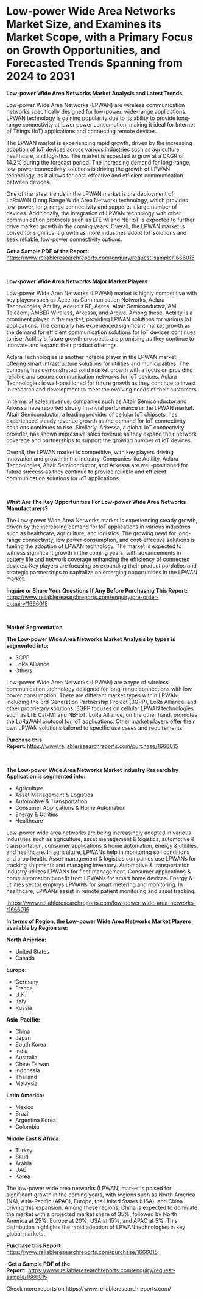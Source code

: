 <p><h1>Low-power Wide Area Networks Market Size, and Examines its Market Scope, with a Primary Focus on Growth Opportunities, and Forecasted Trends Spanning from 2024 to 2031</h1></p><p><strong>Low-power Wide Area Networks Market Analysis and Latest Trends</strong></p>
<p><p>Low-power Wide Area Networks (LPWAN) are wireless communication networks specifically designed for low-power, wide-range applications. LPWAN technology is gaining popularity due to its ability to provide long-range connectivity at lower power consumption, making it ideal for Internet of Things (IoT) applications and connecting remote devices.</p><p>The LPWAN market is experiencing rapid growth, driven by the increasing adoption of IoT devices across various industries such as agriculture, healthcare, and logistics. The market is expected to grow at a CAGR of 14.2% during the forecast period. The increasing demand for long-range, low-power connectivity solutions is driving the growth of LPWAN technology, as it allows for cost-effective and efficient communication between devices.</p><p>One of the latest trends in the LPWAN market is the deployment of LoRaWAN (Long Range Wide Area Network) technology, which provides low-power, long-range connectivity and supports a large number of devices. Additionally, the integration of LPWAN technology with other communication protocols such as LTE-M and NB-IoT is expected to further drive market growth in the coming years. Overall, the LPWAN market is poised for significant growth as more industries adopt IoT solutions and seek reliable, low-power connectivity options.</p></p>
<p><strong>Get a Sample PDF of the Report:&nbsp;</strong> <a href="https://www.reliableresearchreports.com/enquiry/request-sample/1666015">https://www.reliableresearchreports.com/enquiry/request-sample/1666015</a></p>
<p>&nbsp;</p>
<p><strong>Low-power Wide Area Networks Major Market Players</strong></p>
<p><p>Low-power Wide Area Networks (LPWAN) market is highly competitive with key players such as Accellus Communication Networks, Aclara Technologies, Actility, Adeunis RF, Aerea, Altair Semiconductor, AM Telecom, AMBER Wireless, Arkessa, and Arqiva. Among these, Actility is a prominent player in the market, providing LPWAN solutions for various IoT applications. The company has experienced significant market growth as the demand for efficient communication solutions for IoT devices continues to rise. Actility's future growth prospects are promising as they continue to innovate and expand their product offerings.</p><p>Aclara Technologies is another notable player in the LPWAN market, offering smart infrastructure solutions for utilities and municipalities. The company has demonstrated solid market growth with a focus on providing reliable and secure communication networks for IoT devices. Aclara Technologies is well-positioned for future growth as they continue to invest in research and development to meet the evolving needs of their customers.</p><p>In terms of sales revenue, companies such as Altair Semiconductor and Arkessa have reported strong financial performance in the LPWAN market. Altair Semiconductor, a leading provider of cellular IoT chipsets, has experienced steady revenue growth as the demand for IoT connectivity solutions continues to rise. Similarly, Arkessa, a global IoT connectivity provider, has shown impressive sales revenue as they expand their network coverage and partnerships to support the growing number of IoT devices.</p><p>Overall, the LPWAN market is competitive, with key players driving innovation and growth in the industry. Companies like Actility, Aclara Technologies, Altair Semiconductor, and Arkessa are well-positioned for future success as they continue to provide reliable and efficient communication solutions for IoT applications.</p></p>
<p>&nbsp;</p>
<p><strong>What Are The Key Opportunities For Low-power Wide Area Networks Manufacturers?</strong></p>
<p><p>The Low-power Wide Area Networks market is experiencing steady growth, driven by the increasing demand for IoT applications in various industries such as healthcare, agriculture, and logistics. The growing need for long-range connectivity, low power consumption, and cost-effective solutions is fueling the adoption of LPWAN technology. The market is expected to witness significant growth in the coming years, with advancements in battery life and network coverage enhancing the efficiency of connected devices. Key players are focusing on expanding their product portfolios and strategic partnerships to capitalize on emerging opportunities in the LPWAN market.</p></p>
<p><strong>Inquire or Share Your Questions If Any Before Purchasing This Report:</strong> <a href="https://www.reliableresearchreports.com/enquiry/pre-order-enquiry/1666015">https://www.reliableresearchreports.com/enquiry/pre-order-enquiry/1666015</a></p>
<p>&nbsp;</p>
<p><strong>Market Segmentation</strong></p>
<p><strong>The Low-power Wide Area Networks Market Analysis by types is segmented into:</strong></p>
<p><ul><li>3GPP</li><li>LoRa Alliance</li><li>Others</li></ul></p>
<p><p>Low-power Wide Area Networks (LPWAN) are a type of wireless communication technology designed for long-range connections with low power consumption. There are different market types within LPWAN including the 3rd Generation Partnership Project (3GPP), LoRa Alliance, and other proprietary solutions. 3GPP focuses on cellular LPWAN technologies such as LTE Cat-M1 and NB-IoT. LoRa Alliance, on the other hand, promotes the LoRaWAN protocol for IoT applications. Other market players offer their own LPWAN solutions tailored to specific use cases and requirements.</p></p>
<p><strong>Purchase this Report:&nbsp;</strong><a href="https://www.reliableresearchreports.com/purchase/1666015">https://www.reliableresearchreports.com/purchase/1666015</a></p>
<p>&nbsp;</p>
<p><strong>The Low-power Wide Area Networks Market Industry Research by Application is segmented into:</strong></p>
<p><ul><li>Agriculture</li><li>Asset Management & Logistics</li><li>Automotive & Transportation</li><li>Consumer Applications & Home Automation</li><li>Energy & Utilities</li><li>Healthcare</li></ul></p>
<p><p>Low-power wide area networks are being increasingly adopted in various industries such as agriculture, asset management & logistics, automotive & transportation, consumer applications & home automation, energy & utilities, and healthcare. In agriculture, LPWANs help in monitoring soil conditions and crop health. Asset management & logistics companies use LPWANs for tracking shipments and managing inventory. Automotive & transportation industry utilizes LPWANs for fleet management. Consumer applications & home automation benefit from LPWANs for smart home devices. Energy & utilities sector employs LPWANs for smart metering and monitoring. In healthcare, LPWANs assist in remote patient monitoring and asset tracking.</p></p>
<p><a href="https://www.reliableresearchreports.com/low-power-wide-area-networks-r1666015">&nbsp;https://www.reliableresearchreports.com/low-power-wide-area-networks-r1666015</a></p>
<p><strong>In terms of Region, the Low-power Wide Area Networks Market Players available by Region are:</strong></p>
<p>
    <p> <strong> North America: </strong>
        <ul>
            <li>United States</li>
            <li>Canada</li>
        </ul>
        </p> 
    <p> <strong> Europe: </strong>
        <ul>
            <li>Germany</li>
            <li>France</li>
            <li>U.K.</li>
            <li>Italy</li>
            <li>Russia</li>
        </ul>
        </p> 
    <p> <strong> Asia-Pacific: </strong>
        <ul>
            <li>China</li>
            <li>Japan</li>
            <li>South Korea</li>
            <li>India</li>
            <li>Australia</li>
            <li>China Taiwan</li>
            <li>Indonesia</li>
            <li>Thailand</li>
            <li>Malaysia</li>
        </ul>
        </p> 
    <p> <strong> Latin America: </strong>
        <ul>
            <li>Mexico</li>
            <li>Brazil</li>
            <li>Argentina Korea</li>
            <li>Colombia</li>
        </ul>
        </p> 
    <p> <strong> Middle East & Africa: </strong>
        <ul>
            <li>Turkey</li>
            <li>Saudi</li>
            <li>Arabia</li>
            <li>UAE</li>
            <li>Korea</li>
        </ul>
    </p>
    </p>
<p><p>The low-power wide area networks (LPWAN) market is poised for significant growth in the coming years, with regions such as North America (NA), Asia-Pacific (APAC), Europe, the United States (USA), and China driving this expansion. Among these regions, China is expected to dominate the market with a projected market share of 35%, followed by North America at 25%, Europe at 20%, USA at 15%, and APAC at 5%. This distribution highlights the rapid adoption of LPWAN technologies in key global markets.</p></p>
<p><strong>Purchase this Report: </strong><a href="https://www.reliableresearchreports.com/purchase/1666015">https://www.reliableresearchreports.com/purchase/1666015</a></p>
<p>&nbsp;<strong>Get a Sample PDF of the Report:&nbsp;&nbsp;</strong><a href="https://www.reliableresearchreports.com/enquiry/request-sample/1666015">https://www.reliableresearchreports.com/enquiry/request-sample/1666015</a></p>
<p><strong></strong></p>
<p>Check more reports on https://www.reliableresearchreports.com/</p>